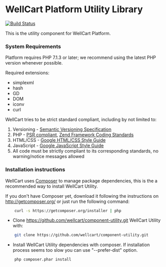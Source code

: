 WellCart Platform Utility Library
=================================

[![Build Status](https://travis-ci.org/wellcart/component-utility.svg)](https://travis-ci.org/wellcart/component-utility)

This is the utility component for WellCart Platform.

### System Requirements

Platform requires PHP 7.1.3 or later; we recommend using the
latest PHP version whenever possible.

Required extensions:

* simplexml
* hash
* GD
* DOM
* iconv
* curl

WellCart tries to be strict standard compliant, including by not limited to:

1. Versioning - [Semantic Versioning Specification](http://semver.org)
2. PHP - [PSR compliant](https://github.com/php-fig/fig-standards), [Zend Framework Coding Standards](http://framework.zend.com/manual/current/en/ref/coding.standard.html)
3. HTML/CSS - [Google HTML/CSS Style Guide](https://google.github.io/styleguide/htmlcssguide.xml)
4. JavaScript - [Google JavaScript Style Guide](https://google.github.io/styleguide/javascriptguide.xml)
5. All code must be strictly compliant to its corresponding standards, no warning/notice messages allowed

### Installation instructions

WellCart uses [Composer][1] to manage package dependencies, this is the a recommended way to install WellCart Utility.

If you don't have Composer yet, download it following the instructions on http://getcomposer.org/
or just run the following command:

```bash
    curl -s https://getcomposer.org/installer | php
```

- Clone https://github.com/wellcart/component-utility.git WellCart Utility with:

```bash
    git clone https://github.com/wellcart/component-utility.git
```
- Install WellCart Utility dependencies with composer. If installation process seems too slow you can use "--prefer-dist" option.

```bash
    php composer.phar install
```

[1]:  http://getcomposer.org/